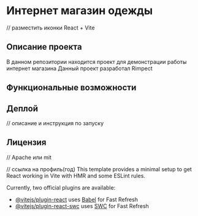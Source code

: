 # Интернет магазин одежды
// разместить иконки React + Vite
## Описание проекта
В данном репозитории находится проект для демонстрации работы интернет магазина
Данный проект разработал Rimpect
## Функциональные возможности 

## Деплой 
// описание и инструкция по запуску
## Лицензия
// Apache или mit 

// ссылка на профиль(год)
This template provides a minimal setup to get React working in Vite with HMR and some ESLint rules.

Currently, two official plugins are available:

- [@vitejs/plugin-react](https://github.com/vitejs/vite-plugin-react/blob/main/packages/plugin-react/README.md) uses [Babel](https://babeljs.io/) for Fast Refresh
- [@vitejs/plugin-react-swc](https://github.com/vitejs/vite-plugin-react-swc) uses [SWC](https://swc.rs/) for Fast Refresh

